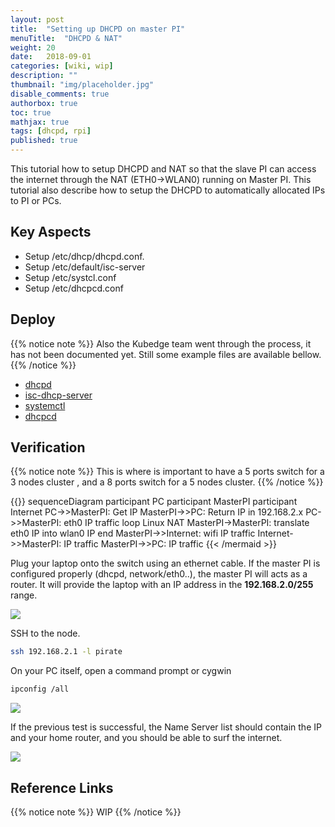 ```yaml
---
layout: post
title:  "Setting up DHCPD on master PI"
menuTitle:  "DHCPD & NAT"
weight: 20
date:   2018-09-01
categories: [wiki, wip]
description: ""
thumbnail: "img/placeholder.jpg"
disable_comments: true
authorbox: true
toc: true
mathjax: true
tags: [dhcpd, rpi]
published: true
---
```


This tutorial how to setup DHCPD and NAT so that the slave PI can access the 
internet through the NAT (ETH0->WLAN0) running on Master PI. This tutorial
also describe how to setup the DHCPD to automatically allocated IPs to PI or PCs.

<!--more-->

## Key Aspects

- Setup /etc/dhcp/dhcpd.conf.
- Setup /etc/default/isc-server
- Setup /etc/systcl.conf 
- Setup /etc/dhcpcd.conf 

## Deploy

{{% notice note %}}
Also the Kubedge team went through the process, it has not been documented yet. Still some example files are available bellow.
{{% /notice %}}

- [dhcpd](https://github.com/kubedge/kube-rpi/blob/master/config/cluster1/hypriotos/kubemaster-pi/etc/dhcp/dhcpd.conf)
- [isc-dhcp-server](https://github.com/kubedge/kube-rpi/blob/master/config/cluster1/hypriotos/kubemaster-pi/etc/default/isc-dhcp-server)
- [systemctl](https://github.com/kubedge/kube-rpi/blob/master/config/cluster1/hypriotos/kubemaster-pi/etc/sysctl.conf)
- [dhcpcd](https://github.com/kubedge/kube-rpi/blob/master/config/cluster1/hypriotos/kubemaster-pi/etc/dhcpcd.conf)

## Verification

{{% notice note %}}
This is where is important to have a 5 ports switch for a 3 nodes cluster , and a 8 ports switch for a 5 nodes cluster.
{{% /notice %}}

{{<mermaid>}}
sequenceDiagram
    participant PC
    participant MasterPI
    participant Internet
    PC->>MasterPI: Get IP
    MasterPI->>PC: Return IP in 192.168.2.x
    PC->>MasterPI: eth0 IP traffic
    loop Linux NAT
        MasterPI->MasterPI: translate eth0 IP into wlan0 IP
    end
    MasterPI->>Internet: wifi IP traffic
    Internet->>MasterPI: IP traffic
    MasterPI->>PC: IP traffic
{{< /mermaid >}}

Plug your laptop onto the switch using an ethernet cable. If the master PI is configured properly (dhcpd, network/eth0..),
the master PI will acts as a router. It will provide the laptop with an IP address in the **192.168.2.0/255** range.

![](/images/networks/eth0_pict1.png)

SSH to the node.
```bash
ssh 192.168.2.1 -l pirate
```

On your PC itself, open a command prompt or cygwin
```bash
ipconfig /all
```
![](/images/networks/eth0_pict2.png)

If the previous test is successful, the Name Server list should contain the IP and your home router, and you should be able
to surf the internet.

![](/images/networks/eth0_pict3.png)

## Reference Links

{{% notice note %}}
WIP
{{% /notice %}}
